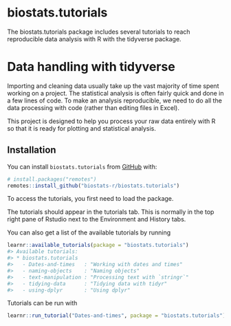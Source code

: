 
<!-- README.md is generated from README.Rmd. Please edit that file -->

# biostats.tutorials

<!-- badges: start -->

<!-- badges: end -->

The biostats.tutorials package includes several tutorials to reach
reproducible data analysis with R with the tidyverse package.

# Data handling with tidyverse

Importing and cleaning data usually take up the vast majority of time
spent working on a project. The statistical analysis is often fairly
quick and done in a few lines of code. To make an analysis reproducible,
we need to do all the data processing with code (rather than editing
files in Excel).

This project is designed to help you process your raw data entirely with
R so that it is ready for plotting and statistical analysis.

## Installation

You can install `biostats.tutorials` from
[GitHub](https://github.com/biostats-r/biostats.tutorials) with:

``` r
# install.packages("remotes")
remotes::install_github("biostats-r/biostats.tutorials")
```

To access the tutorials, you first need to load the package.

The tutorials should appear in the tutorials tab. This is normally in
the top right pane of Rstudio next to the Environment and History tabs.

You can also get a list of the available tutorials by running

``` r
learnr::available_tutorials(package = "biostats.tutorials")
#> Available tutorials:
#> * biostats.tutorials
#>   - Dates-and-times   : "Working with dates and times"
#>   - naming-objects    : "Naming objects"
#>   - text-manipulation : "Processing text with `stringr`"
#>   - tidying-data      : "Tidying data with tidyr"
#>   - using-dplyr       : "Using dplyr"
```

Tutorials can be run with

``` r
learnr::run_tutorial("Dates-and-times", package = "biostats.tutorials")
```
